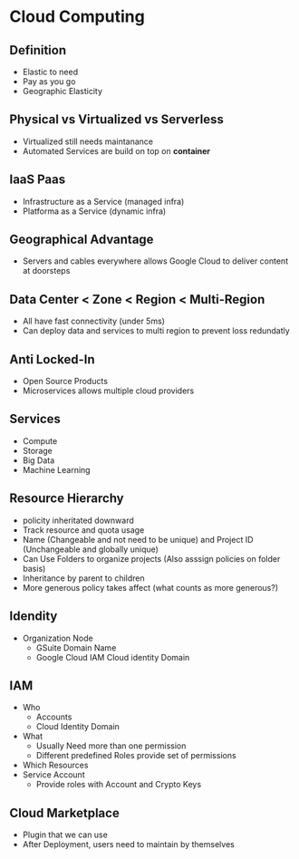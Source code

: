 # Cloud Computing

## Definition
- Elastic to need
- Pay as you go
- Geographic Elasticity

## Physical vs Virtualized vs Serverless

- Virtualized still needs maintanance
- Automated Services are build on top on **container**

## IaaS Paas
- Infrastructure as a Service (managed infra)
- Platforma as a Service  (dynamic infra)

## Geographical Advantage
- Servers and cables everywhere allows Google Cloud to deliver content at doorsteps

## Data Center < Zone < Region < Multi-Region
- All have fast connectivity (under 5ms)
- Can deploy data and services to multi region to prevent loss redundatly

## Anti Locked-In
- Open Source Products
- Microservices allows multiple cloud providers

## Services
- Compute
- Storage
- Big Data 
- Machine Learning

## Resource Hierarchy
- policity inheritated downward
- Track resource and quota usage
- Name (Changeable and not need to be unique) and Project ID (Unchangeable and globally unique)
- Can Use Folders to organize projects (Also asssign policies on folder basis)
- Inheritance by parent to children
- More generous policy takes affect (what counts as more generous?)

## Idendity
- Organization Node
  - GSuite Domain Name
  - Google Cloud IAM Cloud identity Domain
 
 ## IAM
 - Who 
   - Accounts
   - Cloud Identity Domain
 - What 
   - Usually Need more than one permission
   - Different predefined Roles provide set of permissions
 - Which Resources
 - Service Account
   - Provide roles with Account and Crypto Keys

## Cloud Marketplace
- Plugin that we can use 
- After Deployment, users need to maintain by themselves